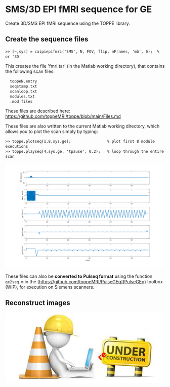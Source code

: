 # SMS/3D EPI fMRI sequence for GE

Create 3D/SMS EPI fMRI sequence using the TOPPE library.


## Create the sequence files

```
>> [~,sys] = caipiepifmri('SMS', N, FOV, flip, nFrames, 'mb', 6);  % or '3D'
```

This creates the file 'fmri.tar' (in the Matlab working directory), that contains the following scan files:
```
  toppeN.entry
  seqstamp.txt
  scanloop.txt
  modules.txt
  .mod files
```
These files are described here: https://github.com/toppeMRI/toppe/blob/main/Files.md

These files are also written to the current Matlab working directory,
which allows you to plot the scan simply by typing:
```
>> toppe.plotseq(1,8,sys.ge);                % plot first 8 module executions
>> toppe.playseq(4,sys.ge, 'tpause', 0.2);   % loop through the entire scan
```

![Example sequence timing diagram](seq.png)

These files can also be **converted to Pulseq format** 
using the function `ge2seq.m` in the [https://github.com/toppeMRI/PulseGEq](PulseGEq) toolbox (WIP),
for execution on Siemens scanners.



## Reconstruct images

![Under (re)construction!](underreconstruction.jpg)


<!--
Miscellaneous info

To create small jpg file (Linux):
cp ~/github/HarmonizedMRI/resourse/
inkscape -C -o underreconstruction.png ~/github/HarmonizedMRI/resource/images/underreconstruction.svg 
convert -quality 30 underreconstruction.png underreconstruction.jpg

-->

